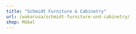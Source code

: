 ```yaml
---
title: "Schmidt Furniture & Cabinetry"
url: /wakarusa/schmidt-furniture-und-cabinetry/
shop: Möbel
---
```

